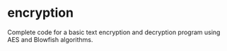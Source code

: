 # encryption
Complete code for a basic text encryption and decryption program using AES and Blowfish algorithms.
